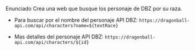 Enunciado
Crea una web que busque los personaje de DBZ por su raza.

- Para buscar por el nombre del personaje
API DBZ: `https://dragonball-api.com/api/characters?name=${textRace}`

- Mas detalles del personaje
API DBZ: `https://dragonball-api.com/api/characters/${id}`



